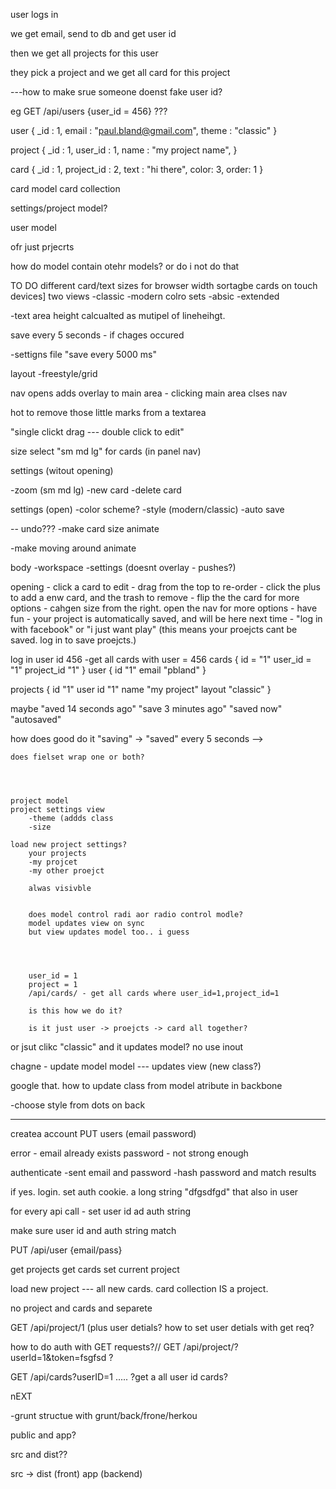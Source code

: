 user logs in

we get email, send to db and get user id

then we get all projects for this user

they pick a project and we get all card for this project


---how to make srue someone doenst fake user id? 


eg GET /api/users {user_id = 456}
???


user {
	_id : 1,
	email : "paul.bland@gmail.com",
	theme : "classic"
}

project {
	_id : 1,
	user_id : 1,
	name : "my project name",
}

card {
	_id : 1,
	project_id : 2,
	text : "hi there",
	color: 3,
	order: 1
}



card model
card collection

settings/project model?

user model


ofr just prjecrts


how do model contain otehr models? or do i not do that




TO DO
different card/text sizes for browser width 
sortagbe cards on touch devices]
two views
-classic
-modern
colro sets
-absic
-extended

-text area height calcualted as mutipel of lineheihgt.

save every 5 seconds - if chages occured

-settigns file "save every 5000 ms"

layout
	-freestyle/grid 


nav opens adds overlay to main area - clicking main area clses nav

hot to remove those little marks from a textarea

"single clickt drag --- double click to edit"

size select "sm md lg" for cards (in panel nav)


settings (witout opening)

-zoom (sm  md lg)
-new card
-delete card


settings (open)
-color scheme?
-style (modern/classic)
-auto save


-- undo???
-make card size animate

-make moving around animate


body
	-workspace
	-settings (doesnt overlay - pushes?)



opening
	- click a card to edit
	- drag from the top to re-order
	- click the plus to add a enw card, and the trash to remove
	- flip the the card for more options
	- cahgen size from the right. open the nav for more options
	- have fun
	- your project is automatically saved, and will be here next time
	- "log in with facebook" or "i just want play" (this means your proejcts cant be saved. log in to save proejcts.)



log in
user id 456
-get all cards with user = 456 
cards {
	id = "1"
	user_id = "1"
	project_id "1"
}
user {
	id "1"
	email "pbland"
}

projects {
	id "1"
	user id "1"
	name "my project"
	layout "classic"
}



maybe "aved 14 seconds ago"
"save 3 minutes ago" "saved now"
"autosaved"

how does good do it
"saving" -> "saved" every 5 seconds
-->




	does fielset wrap one or both?
 

	

	project model
	project settings view
		-theme (addds class
		-size

	load new project settings?
		your projects
		-my projcet
		-my other proejct 

		alwas visivble


		does model control radi aor radio control modle?
		model updates view on sync
		but view updates model too.. i guess




		user_id = 1
		project = 1
		/api/cards/ - get all cards where user_id=1,project_id=1

		is this how we do it?

		is it just user -> proejcts -> card all together?







or jsut clikc "classic" and it updates model?
no use inout

chagne - update model
model --- updates view (new class?) 



google that. how to update class from model atribute in backbone


-choose style from dots on back




------

 createa account
 	PUT users (email password)

 error - email already exists
 password - not strong enough


 authenticate
 	-sent email and password
 	-hash password and match results

 if yes. login. 
 set auth cookie. a long string "dfgsdfgd"
 that also in user

 for every api call - set user id ad auth string

 make sure user id and auth string match


PUT /api/user {email/pass}

get projects
get cards
set current project

load new project --- all new cards.
card collection IS a project.

no
project and cards and separete

GET /api/project/1  (plus user detials? how to set user detials with get req?


how to do auth with GET requests?//
GET /api/project/?userId=1&token=fsgfsd ?

GET /api/cards?userID=1 ..... ?get a all user id cards?




nEXT

-grunt 
structue with grunt/back/frone/herkou

public and app?

src and dist??


src -> dist (front)
app (backend)



	
